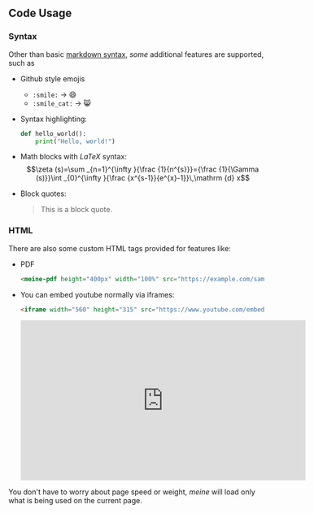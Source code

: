 ## Code Usage

### Syntax
Other than basic [markdown syntax](https://www.markdownguide.org/basic-syntax/), _some_ additional features are supported, such as
- Github style emojis
  - `:smile:` &rarr; :smile:
  - `:smile_cat:` &rarr; :smile_cat:
- Syntax highlighting:
  ```python
  def hello_world():
      print("Hello, world!")
  ```
- Math blocks with $LaTeX$ syntax:
  $$\zeta (s)=\sum _{n=1}^{\infty }{\frac {1}{n^{s}}}={\frac {1}{\Gamma (s)}}\int _{0}^{\infty }{\frac {x^{s-1}}{e^{x}-1}}\,\mathrm {d} x$$

- Block quotes:
  > This is a block quote.


### HTML
There are also some custom HTML tags provided for features like:
- PDF
  ```html
  <meine-pdf height="400px" width="100%" src="https://example.com/sample.pdf" />
  ```
  <meine-pdf height="400px" width="100%" src="https://example.com/sample.pdf" />
- You can embed youtube normally via iframes:
  ```html
  <iframe width="560" height="315" src="https://www.youtube.com/embed/dQw4w9WgXcQ" frameborder="0" allowfullscreen></iframe>
  ```
  <iframe width="560" height="315" src="https://www.youtube-nocookie.com/embed/dQw4w9WgXcQ" frameborder="0" allowfullscreen></iframe>

You don't have to worry about page speed or weight, _meine_ will load only what is being used on the current page.